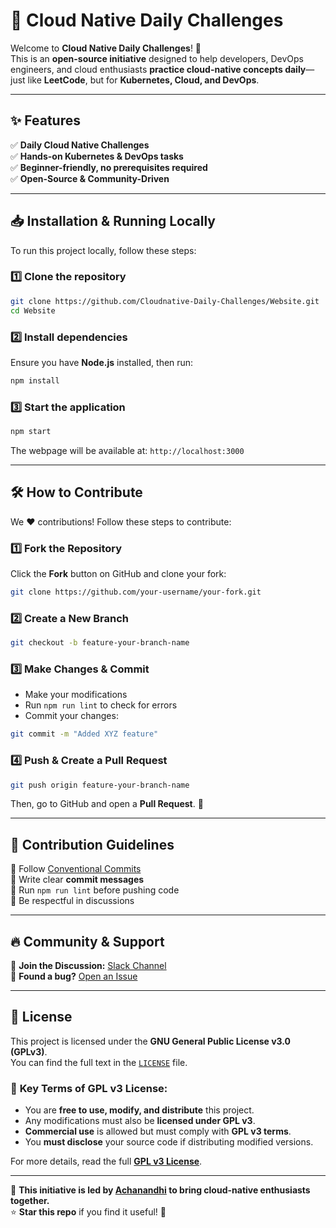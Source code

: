 # 🚀 Cloud Native Daily Challenges

Welcome to **Cloud Native Daily Challenges**! 🎉  
This is an **open-source initiative** designed to help developers, DevOps engineers, and cloud enthusiasts **practice cloud-native concepts daily**—just like **LeetCode**, but for **Kubernetes, Cloud, and DevOps**.  

---

## ✨ Features

✅ **Daily Cloud Native Challenges**  
✅ **Hands-on Kubernetes & DevOps tasks**  
✅ **Beginner-friendly, no prerequisites required**  
✅ **Open-Source & Community-Driven**  

---

## 📥 Installation & Running Locally

To run this project locally, follow these steps:

### 1️⃣ Clone the repository  
```sh
git clone https://github.com/Cloudnative-Daily-Challenges/Website.git
cd Website
```

### 2️⃣ Install dependencies  
Ensure you have **Node.js** installed, then run:
```sh
npm install
```

### 3️⃣ Start the application  
```sh
npm start
```
The webpage will be available at: `http://localhost:3000`

---

## 🛠️ **How to Contribute**

We ❤️ contributions! Follow these steps to contribute:  

### 1️⃣ Fork the Repository  
Click the **Fork** button on GitHub and clone your fork:  
```sh
git clone https://github.com/your-username/your-fork.git
```
  
### 2️⃣ Create a New Branch  
```sh
git checkout -b feature-your-branch-name
```

### 3️⃣ Make Changes & Commit  
- Make your modifications  
- Run `npm run lint` to check for errors  
- Commit your changes:  
```sh
git commit -m "Added XYZ feature"
```

### 4️⃣ Push & Create a Pull Request  
```sh
git push origin feature-your-branch-name
```
Then, go to GitHub and open a **Pull Request**. 🎉

---

## 📜 **Contribution Guidelines**  

🔹 Follow [Conventional Commits](https://www.conventionalcommits.org/)  
🔹 Write clear **commit messages**  
🔹 Run `npm run lint` before pushing code  
🔹 Be respectful in discussions  

---

## 🔥 **Community & Support**  

💬 **Join the Discussion:** [Slack Channel]("https://join.slack.com/t/leetcodeforcl-oag1351/shared_invite/zt-32h2bqz7r-QTpx6YgKGTHDTJnOqHImIA")  
🐛 **Found a bug?** [Open an Issue](https://github.com/Cloudnative-Daily-Challenges/Website/issues)  


---

## 📄 **License**

This project is licensed under the **GNU General Public License v3.0 (GPLv3)**.  
You can find the full text in the [`LICENSE`](LICENSE) file.  

### 🛑 **Key Terms of GPL v3 License:**  
- You are **free to use, modify, and distribute** this project.  
- Any modifications must also be **licensed under GPL v3**.  
- **Commercial use** is allowed but must comply with **GPL v3 terms**.  
- You **must disclose** your source code if distributing modified versions.  

For more details, read the full **[GPL v3 License](https://www.gnu.org/licenses/gpl-3.0.en.html)**.  

---

🚀 **This initiative is led by [Achanandhi](#) to bring cloud-native enthusiasts together.**  
⭐ **Star this repo** if you find it useful! 🎉
